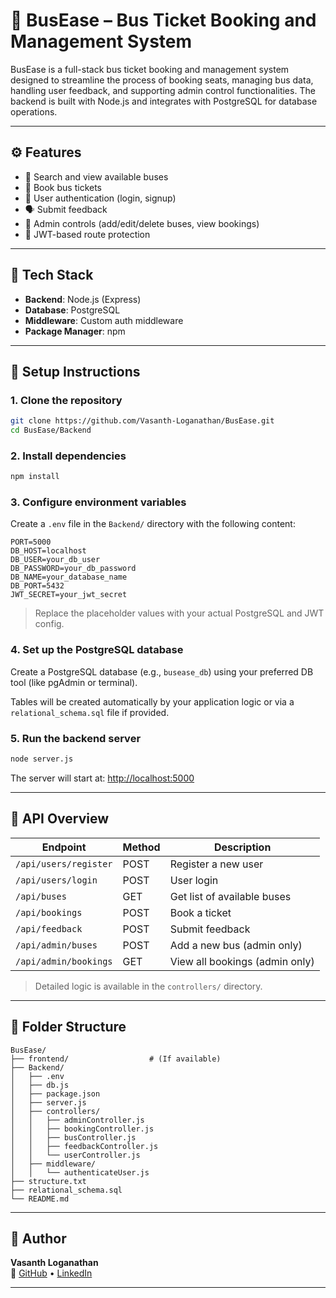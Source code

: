 # 🚌 BusEase – Bus Ticket Booking and Management System

BusEase is a full-stack bus ticket booking and management system designed to streamline the process of booking seats, managing bus data, handling user feedback, and supporting admin control functionalities. The backend is built with Node.js and integrates with PostgreSQL for database operations.

---

## ⚙️ Features

- 🚌 Search and view available buses
- 🧾 Book bus tickets
- 👤 User authentication (login, signup)
- 🗣️ Submit feedback
- 🔧 Admin controls (add/edit/delete buses, view bookings)
- 🔐 JWT-based route protection

---

## 🧰 Tech Stack

- **Backend**: Node.js (Express)
- **Database**: PostgreSQL
- **Middleware**: Custom auth middleware
- **Package Manager**: npm

---

## 🔧 Setup Instructions

### 1. Clone the repository

```bash
git clone https://github.com/Vasanth-Loganathan/BusEase.git
cd BusEase/Backend
```

### 2. Install dependencies

```bash
npm install
```

### 3. Configure environment variables

Create a `.env` file in the `Backend/` directory with the following content:

```env
PORT=5000
DB_HOST=localhost
DB_USER=your_db_user
DB_PASSWORD=your_db_password
DB_NAME=your_database_name
DB_PORT=5432
JWT_SECRET=your_jwt_secret
```

> Replace the placeholder values with your actual PostgreSQL and JWT config.

### 4. Set up the PostgreSQL database

Create a PostgreSQL database (e.g., `busease_db`) using your preferred DB tool (like pgAdmin or terminal).

Tables will be created automatically by your application logic or via a `relational_schema.sql` file if provided.

### 5. Run the backend server

```bash
node server.js
```

The server will start at: [http://localhost:5000](http://localhost:5000)

---

## 🔑 API Overview

| Endpoint               | Method | Description                    |
|------------------------|--------|--------------------------------|
| `/api/users/register` | POST   | Register a new user            |
| `/api/users/login`    | POST   | User login                     |
| `/api/buses`          | GET    | Get list of available buses    |
| `/api/bookings`       | POST   | Book a ticket                  |
| `/api/feedback`       | POST   | Submit feedback                |
| `/api/admin/buses`    | POST   | Add a new bus (admin only)     |
| `/api/admin/bookings` | GET    | View all bookings (admin only) |

> Detailed logic is available in the `controllers/` directory.

---

## 📁 Folder Structure

```
BusEase/
├── frontend/                  # (If available)
├── Backend/
│   ├── .env
│   ├── db.js
│   ├── package.json
│   ├── server.js
│   ├── controllers/
│   │   ├── adminController.js
│   │   ├── bookingController.js
│   │   ├── busController.js
│   │   ├── feedbackController.js
│   │   └── userController.js
│   ├── middleware/
│   │   └── authenticateUser.js
├── structure.txt
├── relational_schema.sql
└── README.md
```

---

## 📌 Author

**Vasanth Loganathan**  
🔗 [GitHub](https://github.com/Vasanth-Loganathan) • [LinkedIn](https://linkedin.com/in/vasanthloganathan/)

---
